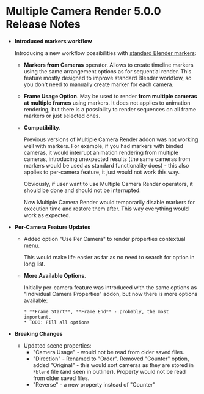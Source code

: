 # Multiple Camera Render 5.0.0 Release Notes

* **Introduced markers workflow**

    Introducing a new workflow possibilities with [standard Blender markers](https://docs.blender.org/manual/en/latest/animation/markers.html):

   * **Markers from Cameras** operator. Allows to create timeline markers using the same arrangement options as for sequential render. This feature mostly designed to improve standard Blender workflow, so you don't need to manually create marker for each camera. 
   
   * **Frame Usage Option**. May be used to render **from multiple cameras at multiple frames** using markers. It does not applies to animation rendering, but there is a possibility to render sequences on all frame markers or just selected ones.
  
  * **Compatibility**.
    
    Previous versions of Multiple Camera Render addon was not working well with markers. For example, if you had markers with binded cameras, it would interrupt animation rendering from multiple cameras, introducing unexpected results (the same cameras from markers would be used as standard functionality does) - this also applies to per-camera feature, it just would not work this way.

    Obviously, if user want to use Multiple Camera Render operators, it should be done and should not be interrupted.

    Now Multiple Camera Render would temporarily disable markers for execution time and restore them after. This way everything would work as expected. 

* **Per-Camera Feature Updates**
  
    * Added option "Use Per Camera" to render properties contextual menu.

        This would make life easier as far as no need to search for option in long list.  

    * **More Available Options**.

        Initially per-camera feature was introduced with the same options as "Individual Camera Properties" addon, but now there is more options available:

          * **Frame Start**, **Frame End** - probably, the most important.
          * TODO: Fill all options  

* **Breaking Changes**
    * Updated scene properties:
        * "Camera Usage" - would not be read from older saved files.
        * "Direction" - Renamed to "Order". Removed "Counter" option, added "Original" - this would sort cameras as they are stored in `*blend` file (and seen in outliner). Property would not be read from older saved files.
        * "Reverse" - a new property instead of "Counter" 